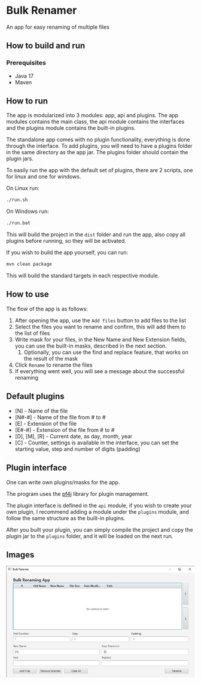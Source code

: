 # Bulk Renamer

An app for easy renaming of multiple files

## How to build and run

### Prerequisites

- Java 17
- Maven

## How to run

The app is modularized into 3 modules: app, api and plugins. The app modules contains the main class, the api module contains the interfaces and the plugins module contains the built-in plugins.

The standalone app comes with no plugin functionality, everything is done through the interface. To add plugins, you will need to have a plugins folder in the same directory as the app jar. The plugins folder should contain the plugin jars.

To easily run the app with the default set of plugins, there are 2 scripts, one for linux and one for windows.

On Linux run:
   
```bash
./run.sh
```

On Windows run:

```bash
./run.bat
```

This will build the project in the `dist` folder and run the app, also copy all plugins before running, so they will be activated.

If you wish to build the app yourself, you can run:

```bash
mvn clean package
```

This will build the standard targets in each respective module.

## How to use

The flow of the app is as follows:

1. After opening the app, use the `Add files` button to add files to the list
2. Select the files you want to rename and confirm, this will add them to the list of files
3. Write mask for your files, in the New Name and New Extension fields, you can use the built-in masks, described in the next section.
   1. Optionally, you can use the find and replace feature, that works on the result of the mask
4. Click `Rename` to rename the files
5. If everything went well, you will see a message about the successful renaming

## Default plugins

- \[N] - Name of the file
- \[N#-#] - Name of the file from # to #
- \[E] - Extension of the file
- \[E#-#] - Extension of the file from # to #
- \[D], \[M], \[R] - Current date, as day, month, year
- \[C] - Counter, settings is available in the interface, you can set the starting value, step and number of digits (padding)

## Plugin interface

One can write own plugins/masks for the app.

The program uses the [pf4j](https://github.com/pf4j/pf4j) library for plugin management.

The plugin interface is defined in the `api` module, if you wish to create your own plugin, I recommend adding a module under the `plugins` module, and follow the same structure as the built-in plugins.

After you built your plugin, you can simply compile the project and copy the plugin jar to the `plugins` folder, and it will be loaded on the next run.

## Images

![Main window](images/interface.png)
